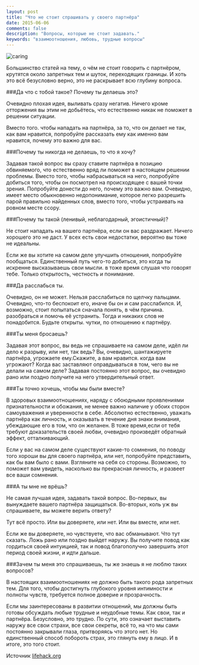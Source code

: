 ```yaml
---
layout: post
title: "Что не стоит спрашивать у своего партнёра"
date: 2015-06-06 
comments: false
description: "Вопросы, которые не стоит задавать."
keywords: "взаимоотношения, любовь, трудные вопросы"
---
```


![caring](http://s017.radikal.ru/i416/1506/34/33d26e996d14.jpg "caring")

Большинство статей на тему, о чём не стоит говорить с партнёром, крутятся около запретных тем и шуток, переходящих границы. И хоть это всё безусловно верно, это не раскрывает всю глубину вопроса.

###Да что с тобой такое? Почему ты делаешь это?

Очевидно плохая идея, выливать сразу негатив. Ничего кроме отторжения вы этим не добьётесь, что естественно никак не поможет в решении ситуации.

Вместо того. чтобы нападать на партнёра, за то, что он делает не так, как вам нравится, попробуйте рассказать ему как именно вам нравится, почему это важно для вас.

###Почему ты никогда не делаешь, то что я хочу?

Задавая такой вопрос вы сразу ставите партнёра в позицию обвиняемого, что естественно вряд ли поможет в настоящем решении проблемы. Вместо того, чтобы набрасываться на него, попробуйте добиться того, чтобы он посмотрел на происходящее с вашей точки зрения. Попробуйте донести до него, почему это важно вам. Очевидно, имеет место обыкновенно недопонимание, которое легко разрешить парой правильно найденных слов, вместо того, чтобы устраивать на ровном месте ссору.

###Почему ты такой (ленивый, неблагодарный, эгоистичный)?

Не стоит нападать на вашего партнёра, если он вас раздражает. Ничего хорошего это не даст. У всех есть свои недостатки, вероятно вы тоже не идеальны.

Если же вы хотите на самом деле улучшить отношения, попробуйте пообщаться. Единственный путь чего-то добиться, это когда ты искренне высказываешь свои мысли. в тоже время слушая что говорят тебе. Только открытость, честность и понимание.

###Да расслабься ты.

Очевидно, он не может. Нельзя расслабиться по щелчку пальцами. Очевидно, что-то беспокоит его, иначе бы он и сам расслабился. И, возможно, стоит попытаться сначала понять, в чём причина. разобраться и помочь её устранить. Тогда и никаких слов не понадобится. Будьте открыты. чутки, по отношению к партнёру. 

###Ты меня бросаешь?

Задавая этот вопрос, вы ведь не спрашиваете на самом деле, идёл ли дело к разрыву, или нет, так ведь? Вы, очевидно, шантажируете партнёра, угрожаете ему.Скажите, а вам нравится. когда вам угрожают? Когда вас заставляют оправдываться в том, чего вы не делали на самом деле? Задавая постоянно этот вопрос, вы очевидно рано или поздно получите на него утвердительный ответ. 

###Ты точно хочешь, чтобы мы были вместе?

В здоровых взаимоотношениях, наряду с обоюдными проявлениями признательности и обожания, не менее важно наличие у обоих сторон самоуважения и уверенности в себе. Абсолютно естественно, уважать партнёра как личность, и оказывать в течение дня знаки внимания, убеждающие его в том, что он желанен. В тоже время,если от тебя требуют доказательств своей любви, очевидно произведёт обратный эффект, отталкивающий. 

Если у вас на самом деле существуют какие-то сомнения, по поводу того хороши вы для своего партнёра, или нет, попробуйте представить, как бы вам было с вами. Взгляните на себя со стороны. Возможно, то поможет вам увидеть, насколько вы прекрасная личность, и развеет все ваши сомнения.

###А ты мне не врёшь?

Не самая лучшая идея, задавать такой вопрос. Во-первых, вы вынуждаете вашего партнёра защищаться. Во-вторых, коль уж вы спрашиваете, вы можете верить ответу?

Тут всё просто. Или вы доверяете, или нет. Или вы вместе, или нет.

Если же вы доверяете, но чувствуете, что вас обманывают. Что тут сказать. Ложь рано или поздно выйдет наружу. Вы получите повод как гордиться своей интуицией, так и повод благополучно завершить этот период своей жизни, и идти дальше.

###Зачем ты меня это спрашиваешь, ты же знаешь я не люблю таких вопросов?

В настоящих взаимоотношениях не должно быть такого рода запретных тем. Для того, чтобы достигнуть глубокого уровня интимности и полноты чувств, требуется полное доверие и прозрачность. 

Если мы заинтересованы в развитии отношений, мы должны быть готовы обсуждать любые трудные и неудобные темы. Как свои, так и партнёра. Безусловно, это трудно. По сути, это означает выставить наружу все свои страхи, все свои секреты, всё то, на что мы сами постоянно закрывали глаза, притворяясь что этого нет. Но единственный способ побороть страх, это глянуть ему в лицо. И в итоге, это того стоит.

Источник [lifehack.org](http://www.lifehack.org/articles/communication/10-questions-you-should-never-ask-your-partner.html)
